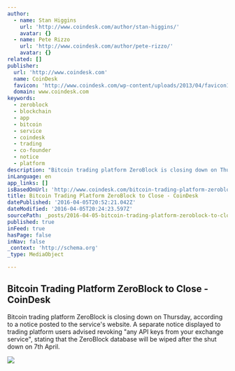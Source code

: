 ```yaml
---
author:
  - name: Stan Higgins
    url: 'http://www.coindesk.com/author/stan-higgins/'
    avatar: {}
  - name: Pete Rizzo
    url: 'http://www.coindesk.com/author/pete-rizzo/'
    avatar: {}
related: []
publisher:
  url: 'http://www.coindesk.com'
  name: CoinDesk
  favicon: 'http://www.coindesk.com/wp-content/uploads/2013/04/favicon1.ico?cf8224'
  domain: www.coindesk.com
keywords:
  - zeroblock
  - blockchain
  - app
  - bitcoin
  - service
  - coindesk
  - trading
  - co-founder
  - notice
  - platform
description: "Bitcoin trading platform ZeroBlock is closing down on Thursday, according to a notice posted to the service's website. A separate notice displayed to trading platform users advised revoking \"any API keys from your exchange service\", stating that the ZeroBlock database will be wiped after the shut down on 7th April."
inLanguage: en
app_links: []
isBasedOnUrl: 'http://www.coindesk.com/bitcoin-trading-platform-zeroblock-close-week/'
title: Bitcoin Trading Platform ZeroBlock to Close - CoinDesk
datePublished: '2016-04-05T20:52:21.042Z'
dateModified: '2016-04-05T20:24:23.597Z'
sourcePath: _posts/2016-04-05-bitcoin-trading-platform-zeroblock-to-close-coindesk.md
published: true
inFeed: true
hasPage: false
inNav: false
_context: 'http://schema.org'
_type: MediaObject

---
```

<article style=""><h1>Bitcoin Trading Platform ZeroBlock to Close - CoinDesk</h1><p>Bitcoin trading platform ZeroBlock is closing down on Thursday, according to a notice posted to the service's website. A separate notice displayed to trading platform users advised revoking "any API keys from your exchange service", stating that the ZeroBlock database will be wiped after the shut down on 7th April.</p><img src="http://media.coindesk.com/2015/08/closed.jpg" /></article>